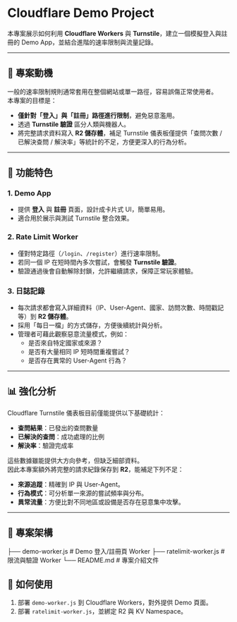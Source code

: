 # Cloudflare Demo Project

本專案展示如何利用 **Cloudflare Workers** 與 **Turnstile**，建立一個模擬登入與註冊的 Demo App，並結合進階的速率限制與流量記錄。

---

## 🚀 專案動機
一般的速率限制規則通常套用在整個網站或單一路徑，容易誤傷正常使用者。  
本專案的目標是：  
- **僅針對「登入」與「註冊」路徑進行限制**，避免惡意濫用。  
- 透過 **Turnstile 驗證** 區分人類與機器人。  
- 將完整請求資料寫入 **R2 儲存體**，補足 Turnstile 儀表板僅提供「查問次數 / 已解決查問 / 解決率」等統計的不足，方便更深入的行為分析。

---

## 🔑 功能特色

### 1. Demo App
- 提供 **登入** 與 **註冊** 頁面，設計成卡片式 UI，簡單易用。  
- 適合用於展示與測試 Turnstile 整合效果。

### 2. Rate Limit Worker
- 僅對特定路徑（`/login`、`/register`）進行速率限制。  
- 若同一個 IP 在短時間內多次嘗試，會觸發 **Turnstile 驗證**。  
- 驗證通過後會自動解除封鎖，允許繼續請求，保障正常玩家體驗。

### 3. 日誌記錄
- 每次請求都會寫入詳細資料（IP、User-Agent、國家、訪問次數、時間戳記等）到 **R2 儲存體**。  
- 採用「每日一檔」的方式儲存，方便後續統計與分析。  
- 管理者可藉此觀察惡意流量模式，例如：  
  - 是否來自特定國家或來源？  
  - 是否有大量相同 IP 短時間重複嘗試？  
  - 是否存在異常的 User-Agent 行為？

---

## 📊 強化分析
Cloudflare Turnstile 儀表板目前僅能提供以下基礎統計：
- **查問結果**：已發出的查問數量  
- **已解決的查問**：成功處理的比例  
- **解決率**：驗證完成率  

這些數據雖能提供大方向參考，但缺乏細部資料。  
因此本專案額外將完整的請求紀錄保存到 **R2**，能補足下列不足：  
- **來源追蹤**：精確到 IP 與 User-Agent。  
- **行為模式**：可分析單一來源的嘗試頻率與分布。  
- **異常流量**：方便比對不同地區或設備是否存在惡意集中攻擊。  

---

## 📂 專案架構

├── demo-worker.js # Demo 登入/註冊頁 Worker
├── ratelimit-worker.js # 限流與驗證 Worker
└── README.md # 專案介紹文件


## 🚀 如何使用
1. 部署 `demo-worker.js` 到 Cloudflare Workers，對外提供 Demo 頁面。  
2. 部署 `ratelimit-worker.js`，並綁定 R2 與 KV Namespace。  


